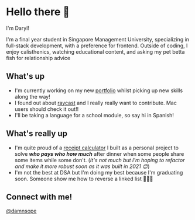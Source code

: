 # Hello there 👋

I'm Daryl!

I'm a final year student in Singapore Management University, specializing in full-stack development, with a preference for frontend. Outside of coding, I enjoy calisthenics, watching educational content, and asking my pet betta fish for relationship advice

## What's up
- I'm currently working on my new [portfolio](https://darylchua.vercel.app/) whilst picking up new skills along the way!
- I found out about [raycast](https://raycast.com) and I really really want to contribute. Mac users should check it out!!
- I'll be taking a language for a school module, so say hi in Spanish!

## What's really up
- I'm quite proud of a [receipt calculator](https://receipt-calculator.vercel.app) I built as a personal project to solve ***who pays who how much*** after dinner when some people share some items while some don't. (*It's not much but I'm hoping to refactor and make it more robust soon as it was built in 2021 😊*)
- I'm not the best at DSA but I'm doing my best because I'm graduating soon. Someone show me how to reverse a linked list 🤭🤭🤭

## Connect with me!
[@damnsope](https://t.me/damnsope)

